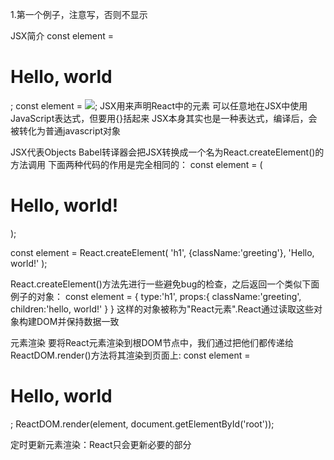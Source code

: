 1.第一个例子，注意写<meta charset="UTF-8">，否则不显示

JSX简介
const element = <h1>Hello, world</h1>;
const element = <img src={user.avatarUrl}></img>;
JSX用来声明React中的元素
可以任意地在JSX中使用JavaScript表达式，但要用{}括起来
JSX本身其实也是一种表达式，编译后，会被转化为普通javascript对象


JSX代表Objects
Babel转译器会把JSX转换成一个名为React.createElement()的方法调用
下面两种代码的作用是完全相同的：
const element = (
	<h1 className="greeting">
		Hello, world!
	</h1>
);

const element = React.createElement(
	'h1',
	{className:'greeting'},
	'Hello, world!'
);

React.createElement()方法先进行一些避免bug的检查，之后返回一个类似下面例子的对象：
const element = {
	type:'h1',
	props:{
		className:'greeting',
		children:'hello, world!'
	}
}
这样的对象被称为"React元素".React通过读取这些对象构建DOM并保持数据一致


元素渲染
要将React元素渲染到根DOM节点中，我们通过把他们都传递给ReactDOM.render()方法将其渲染到页面上:
const element = <h1>Hello, world</h1>;
ReactDOM.render(element, document.getElementById('root'));

定时更新元素渲染：React只会更新必要的部分







